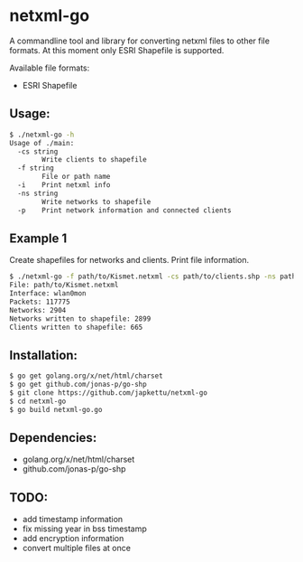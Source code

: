 # netxml-go

A commandline tool and library for converting netxml files to other file formats. At this moment only ESRI Shapefile is supported. 

Available file formats: 

- ESRI Shapefile


## Usage:

```sh
$ ./netxml-go -h
Usage of ./main:
  -cs string
    	Write clients to shapefile
  -f string
    	File or path name
  -i	Print netxml info
  -ns string
    	Write networks to shapefile
  -p	Print network information and connected clients
```

## Example 1 

Create shapefiles for networks and clients. Print file information.

```sh
$ ./netxml-go -f path/to/Kismet.netxml -cs path/to/clients.shp -ns path/to/networks.shp -i
File: path/to/Kismet.netxml
Interface: wlan0mon
Packets: 117775
Networks: 2904
Networks written to shapefile: 2899
Clients written to shapefile: 665
```



## Installation:

```sh
$ go get golang.org/x/net/html/charset
$ go get github.com/jonas-p/go-shp
$ git clone https://github.com/japkettu/netxml-go
$ cd netxml-go
$ go build netxml-go.go
```



## Dependencies:

- golang.org/x/net/html/charset
- github.com/jonas-p/go-shp



## TODO:

- add timestamp information
- fix missing year in bss timestamp
- add  encryption information
- convert multiple files at once




